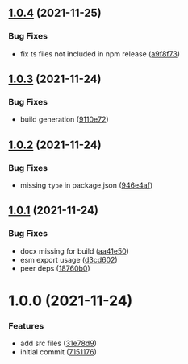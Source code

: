 ## [1.0.4](https://github.com/kpfromer/docx-react/compare/v1.0.3...v1.0.4) (2021-11-25)


### Bug Fixes

* fix ts files not included in npm release ([a9f8f73](https://github.com/kpfromer/docx-react/commit/a9f8f7373f929b7d8a337e92c9278e60184a4d3c))

## [1.0.3](https://github.com/kpfromer/docx-react/compare/v1.0.2...v1.0.3) (2021-11-24)


### Bug Fixes

* build generation ([9110e72](https://github.com/kpfromer/docx-react/commit/9110e7219b901e3906344faffdec9363dcd49988))

## [1.0.2](https://github.com/kpfromer/docx-react/compare/v1.0.1...v1.0.2) (2021-11-24)


### Bug Fixes

* missing `type` in package.json ([946e4af](https://github.com/kpfromer/docx-react/commit/946e4afc0715d442c0e05fd02264ca9bfd8c9ddd))

## [1.0.1](https://github.com/kpfromer/docx-react/compare/v1.0.0...v1.0.1) (2021-11-24)


### Bug Fixes

* docx missing for build ([aa41e50](https://github.com/kpfromer/docx-react/commit/aa41e50f3ddb3f33fbdf80f9686b9fd68f71bbcd))
* esm export usage ([d3cd602](https://github.com/kpfromer/docx-react/commit/d3cd602f13d7df96e590700822f68a31e431b129))
* peer deps ([18760b0](https://github.com/kpfromer/docx-react/commit/18760b0e82ffe052dbc4025e22c8dc71c066f555))

# 1.0.0 (2021-11-24)


### Features

* add src files ([31e78d9](https://github.com/kpfromer/docx-react/commit/31e78d9aa0506c6c894b7c618aecccd056733b0b))
* initial commit ([7151176](https://github.com/kpfromer/docx-react/commit/71511769f8b63b8355c4478cdd8b85d45a446037))
